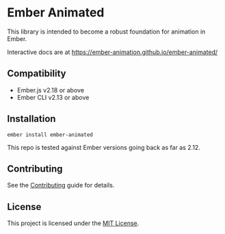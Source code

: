 Ember Animated
==============================================================================

This library is intended to become a robust foundation for animation in Ember.

Interactive docs are at https://ember-animation.github.io/ember-animated/


Compatibility
------------------------------------------------------------------------------

* Ember.js v2.18 or above
* Ember CLI v2.13 or above


Installation
------------------------------------------------------------------------------

```
ember install ember-animated
```

This repo is tested against Ember versions going back as far as 2.12.


Contributing
------------------------------------------------------------------------------

See the [Contributing](CONTRIBUTING.md) guide for details.


License
------------------------------------------------------------------------------

This project is licensed under the [MIT License](LICENSE.md).
